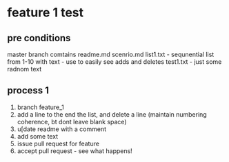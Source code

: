 
# feature 1 test

## pre conditions

master branch comtains
readme.md
scenrio.md
list1.txt - sequnential list from 1-10 with text - use to easily see adds and deletes
test1.txt - just some radnom text

## process 1
1. branch feature_1
2. add a line to the end the list, and delete a line (maintain numbering coherence, bt dont leave blank space)
3. u[date readme with a comment
4. add some text
5. issue pull request for feature
6. accept pull request - see what happens!



